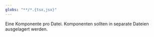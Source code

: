 ```yaml
---
globs: "**/*.{tsx,jsx}"
---
```


Eine Komponente pro Datei. Komponenten sollten in separate Dateien ausgelagert werden.
